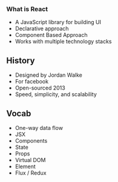### What is React
- A JavaScript library for building UI
- Declarative approach
- Component Based Approach
- Works with multiple technology stacks

## History
- Designed by Jordan Walke
- For facebook
- Open-sourced 2013
- Speed, simplicity, and scalability

## Vocab
- One-way data flow
- JSX
- Components
- State
- Props
- Virtual DOM
- Element
- Flux / Redux